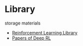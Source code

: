 # Library
storage materials
- [Reinforcement Learning Library](https://github.com/Hugh-Cai/Library/tree/master/Reinforcement%20Learning%20Library)
- [Papers of Deep RL](https://github.com/Hugh-Cai/Library/tree/master/Figures%20of%20Paper)
